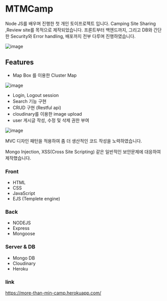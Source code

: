 # MTMCamp
Node JS를 배우며 진행한 첫 개인 토이프로젝트 입니다. Camping Site Sharing ,Review site를 목적으로 제작되었습니다. 프론트부터 백엔드까지, 그리고 DB와 간단한 Security와 Error handling, 배포까지 전부 다루며 진행하였습니다.

![image](https://user-images.githubusercontent.com/72514247/105835809-aee5be00-600f-11eb-87f5-2caeeeb1d6ee.png)


## Features

- Map Box 를 이용한 Cluster Map

![image](https://user-images.githubusercontent.com/72514247/105853932-96829d00-6029-11eb-872e-40cd8e44c8a3.png)

- Login, Logout session
- Search 기능 구현
- CRUD 구현 (Restful api)
- cloudinary를 이용한 image upload
- user 게시글 작성, 수정 및 삭제 권한 부여

![image](https://user-images.githubusercontent.com/72514247/105837022-6b8c4f00-6011-11eb-8869-5f05dca7cec1.png)


MVC 디자인 패턴을 적용하여 좀 더 생산적인 코드 작성을 노력하였습니다.

Mongo Injection, XSS(Cross Site Scripting) 같은 일반적인 보안문제에 대응하여 제작했습니다.

### Front

- HTML
- CSS
- JavaScript
- EJS (Templete engine)

### Back

- NODEJS
- Express
- Mongoose

### Server & DB

- Mongo DB
- Cloudinary
- Heroku

### link

https://more-than-min-camp.herokuapp.com/
